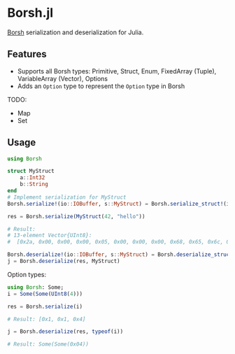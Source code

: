 # Borsh.jl

[Borsh](https://borsh.io/) serialization and deserialization for Julia.

## Features

- Supports all Borsh types: Primitive, Struct, Enum, FixedArray (Tuple), VariableArray (Vector), Options
- Adds an `Option` type to represent the `Option` type in Borsh

TODO:
- Map
- Set

## Usage

```julia
using Borsh

struct MyStruct
    a::Int32
    b::String
end
# Implement serialization for MyStruct
Borsh.serialize!(io::IOBuffer, s::MyStruct) = Borsh.serialize_struct!(io, s)

res = Borsh.serialize(MyStruct(42, "hello"))

# Result: 
# 13-element Vector{UInt8}:
#  [0x2a, 0x00, 0x00, 0x00, 0x05, 0x00, 0x00, 0x00, 0x68, 0x65, 0x6c, 0x6c, 0x6f]

Borsh.deserialize!(io::IOBuffer, s::MyStruct) = Borsh.deserialize_struct!(io, s)
j = Borsh.deserialize(res, MyStruct)

```

Option types:
```julia
using Borsh: Some;
i = Some(Some(UInt8(4)))

res = Borsh.serialize(i)

# Result: [0x1, 0x1, 0x4]

j = Borsh.deserialize(res, typeof(i))

# Result: Some(Some(0x04))

```
